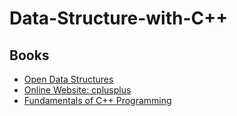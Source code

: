# Data-Structure-with-C++

## Books
- [Open Data Structures](http://opendatastructures.org/ods-cpp.pdf)
- [Online Website: cplusplus](https://cplusplus.com/doc/tutorial/)
- [Fundamentals of C++ Programming](https://web.archive.org/web/20191005170118/https://python.cs.southern.edu/cppbook/progcpp.pdf)
